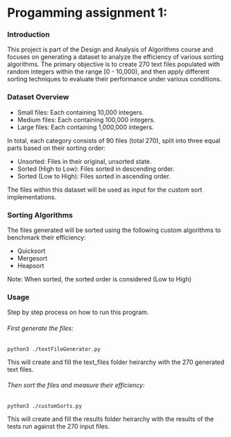 # Progamming assignment 1:

### Introduction

This project is part of the Design and Analysis of Algorithms course and focuses on
generating a dataset to analyze the efficiency of various sorting algorithms. 
The primary objective is to create 270 text files populated with random integers within
the range [0 - 10,000), and then apply different sorting techniques to evaluate their
performance under various conditions.

### Dataset Overview

- Small files: Each containing 10,000 integers.
- Medium files: Each containing 100,000 integers.
- Large files: Each containing 1,000,000 integers.

In total, each category consists of 90 files (total 270), split into three equal parts based on their
sorting order:

- Unsorted: Files in their original, unsorted state.
- Sorted (High to Low): Files sorted in descending order.
- Sorted (Low to High): Files sorted in ascending order.

The files within this dataset will be used as input for the custom sort implementations.

### Sorting Algorithms

The files generated will be sorted using the following custom algorithms to benchmark their
efficiency:

- Quicksort
- Mergesort
- Heapsort

Note: When sorted, the sorted order is considered (Low to High)

### Usage

Step by step process on how to run this program.

###### First generate the files:
	python3 ./textFileGenerator.py

This will create and fill the text_files folder heirarchy with the 270 generated text files.

###### Then sort the files and measure their efficiency:
	python3 ./customSorts.py

This will create and fill the results folder heirarchy with the results of the tests run against the 270 input files.


